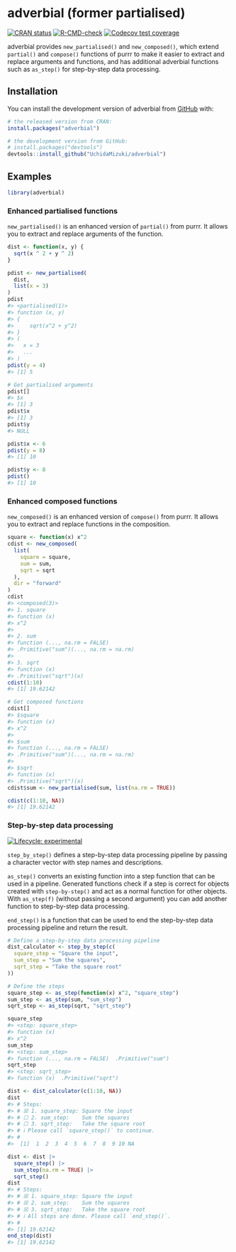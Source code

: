 
<!-- README.md is generated from README.Rmd. Please edit that file -->

# adverbial (former partialised)

<!-- badges: start -->

[![CRAN
status](https://www.r-pkg.org/badges/version/adverbial)](https://CRAN.R-project.org/package=adverbial)
[![R-CMD-check](https://github.com/UchidaMizuki/adverbial/actions/workflows/R-CMD-check.yaml/badge.svg)](https://github.com/UchidaMizuki/adverbial/actions/workflows/R-CMD-check.yaml)
[![Codecov test
coverage](https://codecov.io/gh/UchidaMizuki/adverbial/graph/badge.svg)](https://app.codecov.io/gh/UchidaMizuki/adverbial)
<!-- badges: end -->

adverbial provides `new_partialised()` and `new_composed()`, which
extend `partial()` and `compose()` functions of purrr to make it easier
to extract and replace arguments and functions, and has additional
adverbial functions such as `as_step()` for step-by-step data
processing.

## Installation

You can install the development version of adverbial from
[GitHub](https://github.com/) with:

``` r
# the released version from CRAN:
install.packages("adverbial")

# the development version from GitHub:
# install.packages("devtools")
devtools::install_github("UchidaMizuki/adverbial")
```

## Examples

``` r
library(adverbial)
```

### Enhanced partialised functions

`new_partialised()` is an enhanced version of `partial()` from purrr. It
allows you to extract and replace arguments of the function.

``` r
dist <- function(x, y) {
  sqrt(x ^ 2 + y ^ 2)
}

pdist <- new_partialised(
  dist,
  list(x = 3)
)
pdist
#> <partialised(1)>
#> function (x, y) 
#> {
#>     sqrt(x^2 + y^2)
#> }
#> (
#>   x = 3
#>   ...
#> )
pdist(y = 4)
#> [1] 5

# Get partialised arguments
pdist[]
#> $x
#> [1] 3
pdist$x
#> [1] 3
pdist$y
#> NULL

pdist$x <- 6
pdist(y = 8)
#> [1] 10

pdist$y <- 8
pdist()
#> [1] 10
```

### Enhanced composed functions

`new_composed()` is an enhanced version of `compose()` from purrr. It
allows you to extract and replace functions in the composition.

``` r
square <- function(x) x^2
cdist <- new_composed(
  list(
    square = square,
    sum = sum,
    sqrt = sqrt
  ),
  dir = "forward"
)
cdist
#> <composed(3)>
#> 1. square
#> function (x) 
#> x^2
#> 
#> 2. sum
#> function (..., na.rm = FALSE) 
#> .Primitive("sum")(..., na.rm = na.rm)
#> 
#> 3. sqrt
#> function (x) 
#> .Primitive("sqrt")(x)
cdist(1:10)
#> [1] 19.62142

# Get composed functions
cdist[]
#> $square
#> function (x) 
#> x^2
#> 
#> $sum
#> function (..., na.rm = FALSE) 
#> .Primitive("sum")(..., na.rm = na.rm)
#> 
#> $sqrt
#> function (x) 
#> .Primitive("sqrt")(x)
cdist$sum <- new_partialised(sum, list(na.rm = TRUE))

cdist(c(1:10, NA))
#> [1] 19.62142
```

### Step-by-step data processing

[![Lifecycle:
experimental](https://img.shields.io/badge/lifecycle-experimental-orange.svg)](https://lifecycle.r-lib.org/articles/stages.html#experimental)

`step_by_step()` defines a step-by-step data processing pipeline by
passing a character vector with step names and descriptions.

`as_step()` converts an existing function into a step function that can
be used in a pipeline. Generated functions check if a step is correct
for objects created with `step-by-step()` and act as a normal function
for other objects. With `as_step(f)` (without passing a second argument)
you can add another function to step-by-step data processing.

`end_step()` is a function that can be used to end the step-by-step data
processing pipeline and return the result.

``` r
# Define a step-by-step data processing pipeline
dist_calculator <- step_by_step(c(
  square_step = "Square the input",
  sum_step = "Sum the squares",
  sqrt_step = "Take the square root"
))

# Define the steps
square_step <- as_step(function(x) x^2, "square_step")
sum_step <- as_step(sum, "sum_step")
sqrt_step <- as_step(sqrt, "sqrt_step")

square_step
#> <step: square_step>
#> function (x) 
#> x^2
sum_step
#> <step: sum_step>
#> function (..., na.rm = FALSE)  .Primitive("sum")
sqrt_step
#> <step: sqrt_step>
#> function (x)  .Primitive("sqrt")

dist <- dist_calculator(c(1:10, NA))
dist
#> # Steps:
#> # ☒ 1. square_step: Square the input
#> # ☐ 2. sum_step:    Sum the squares
#> # ☐ 3. sqrt_step:   Take the square root
#> # ℹ Please call `square_step()` to continue.
#> #
#>  [1]  1  2  3  4  5  6  7  8  9 10 NA

dist <- dist |> 
  square_step() |> 
  sum_step(na.rm = TRUE) |>
  sqrt_step()
dist
#> # Steps:
#> # ☒ 1. square_step: Square the input
#> # ☒ 2. sum_step:    Sum the squares
#> # ☒ 3. sqrt_step:   Take the square root
#> # ℹ All steps are done. Please call `end_step()`.
#> #
#> [1] 19.62142
end_step(dist)
#> [1] 19.62142
```
